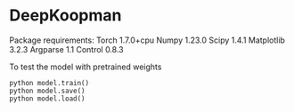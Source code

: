 # DeepKoopman

Package requirements: Torch 1.7.0+cpu
                                      Numpy 1.23.0
                                      Scipy 1.4.1
                                      Matplotlib 3.2.3
                                      Argparse 1.1
                                      Control 0.8.3	


To test the model with pretrained weights
```
python model.train()
python model.save()
python model.load()
```
